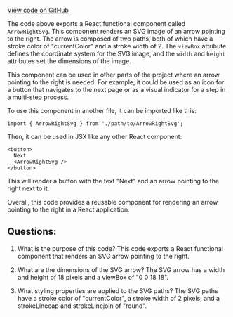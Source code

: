 [View code on GitHub](https://github.com/technologiestiftung/kulturdaten-frontend/blob/master/components/assets/ArrowRightSvg.tsx)

The code above exports a React functional component called `ArrowRightSvg`. This component renders an SVG image of an arrow pointing to the right. The arrow is composed of two paths, both of which have a stroke color of "currentColor" and a stroke width of 2. The `viewBox` attribute defines the coordinate system for the SVG image, and the `width` and `height` attributes set the dimensions of the image.

This component can be used in other parts of the project where an arrow pointing to the right is needed. For example, it could be used as an icon for a button that navigates to the next page or as a visual indicator for a step in a multi-step process.

To use this component in another file, it can be imported like this:

```
import { ArrowRightSvg } from './path/to/ArrowRightSvg';
```

Then, it can be used in JSX like any other React component:

```
<button>
  Next
  <ArrowRightSvg />
</button>
```

This will render a button with the text "Next" and an arrow pointing to the right next to it.

Overall, this code provides a reusable component for rendering an arrow pointing to the right in a React application.
## Questions: 
 1. What is the purpose of this code?
   This code exports a React functional component that renders an SVG arrow pointing to the right.

2. What are the dimensions of the SVG arrow?
   The SVG arrow has a width and height of 18 pixels and a viewBox of "0 0 18 18".

3. What styling properties are applied to the SVG paths?
   The SVG paths have a stroke color of "currentColor", a stroke width of 2 pixels, and a strokeLinecap and strokeLinejoin of "round".